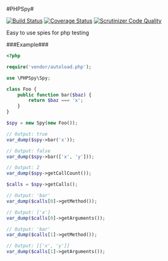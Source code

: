 #PHPSpy#

[![Build Status](https://travis-ci.org/rullzer/PHPSpy.svg?branch=master)](https://travis-ci.org/rullzer/PHPSpy.svg?branch=master)
[![Coverage Status](https://coveralls.io/repos/rullzer/PHPSpy/badge.svg?branch=master&service=github)](https://coveralls.io/github/rullzer/PHPSpy?branch=master)
[![Scrutinizer Code Quality](https://scrutinizer-ci.com/g/rullzer/PHPSpy/badges/quality-score.png?b=master)](https://scrutinizer-ci.com/g/rullzer/PHPSpy/?branch=master)

Easy to use spies for php testing

###Example###
```php
<?php

require('vendor/autoload.php');

use \PHPSpy\Spy;

class Foo {
    public function bar($baz) {
        return $baz === 'x';
    }  
}

$spy = new Spy(new Foo());

// Output: true
var_dump($spy->bar('x'));

// Output: false
var_dump($spy->bar(['x', 'y']));

// Output: 2
var_dump($spy->getCallCount());

$calls = $spy->getCalls();

// Output: 'bar'
var_dump($calls[0]->getMethod());

// Output: ['x']
var_dump($calls[0]->getArguments());

// Output: 'bar'
var_dump($calls[1]->getMethod());

// Output: [['x', 'y']]
var_dump($calls[1]->getArguments());
```

